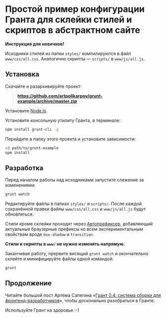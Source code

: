 # Простой пример конфигурации Гранта для склейки стилей и скриптов в абстрактном сайте

**Инструкция для новичков!**

Исходники стилей из папки `styles/` компилируются в файл `www/css/all.css`. Аналогично скрипты — `scripts/` в `www/js/all.js`.

## Установка
Скачайте и разархивируйте проект:
> **https://github.com/artpolikarpov/grunt-example/archive/master.zip**

Установите <a href="http://nodejs.org/">Node.js</a>.

Установите консольную утилиту Гранта, в терминале:
```bash
npm install grunt-cli -g
```

Перейдите в папку этого проекта и установите зависимости:
```bash
cd path/to/grunt-example
npm install
```

## Разработка
Перед началом работы над исходниками запустите слежение за изменениями:
```bash
grunt watch
```

Редактируйте файлы в папках `styles/` и `scripts/`. После каждой сохранённой правки файлы `www/css/all.css` и `www/js/all.js` будут обновляться.

Стили кроме склейки проходят через [Автопрефиксер](https://github.com/ai/autoprefixer), добавляющий актуальные браузерные префиксы ко всем экспериментальным свойствам вроде `box-shadow` и `transition`.

**Стили и скрипты в `www/` не нужно изменять напрямую.**

Заканчивая работу, прервите висящий `grunt watch` и окончательно склейте и минифицируйте файлы одной командой:

```bash
grunt
```

## Продолжение
Читайте большой пост Артёма Сапегина «[Грант 0.4: система сборки для фронтенд-разработчиков](http://nano.sapegin.ru/all/grunt-0-4)», чтобы досконально разобраться в Гранте.

Используйте Грант на здоровье :-)

